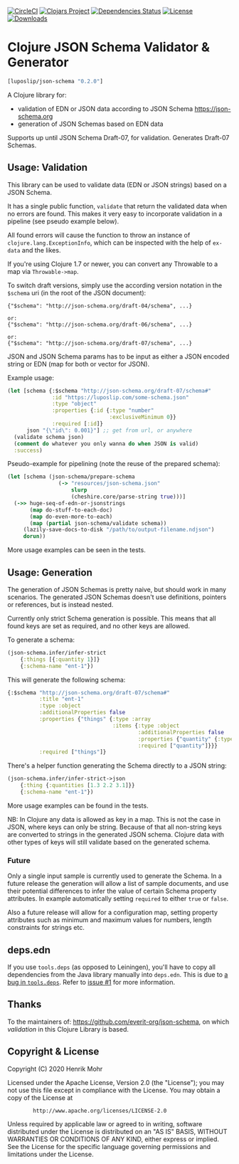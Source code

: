 [![CircleCI](https://circleci.com/gh/luposlip/json-schema/tree/master.svg?style=svg)](https://circleci.com/gh/luposlip/json-schema/tree/master) [![Clojars Project](https://img.shields.io/clojars/v/luposlip/json-schema.svg)](https://clojars.org/luposlip/json-schema) [![Dependencies Status](https://versions.deps.co/luposlip/json-schema/status.svg)](https://versions.deps.co/luposlip/json-schema) [![License](https://img.shields.io/badge/License-Apache%202.0-blue.svg)](https://opensource.org/licenses/Apache-2.0) [![Downloads](https://versions.deps.co/luposlip/json-schema/downloads.svg)](https://versions.deps.co/luposlip/json-schema)

# Clojure JSON Schema Validator & Generator

```clojure
[luposlip/json-schema "0.2.0"]
```

A Clojure library for:
- validation of EDN or JSON data according to JSON Schema https://json-schema.org
- generation of JSON Schemas based on EDN data

Supports up until JSON Schema Draft-07, for validation. Generates Draft-07 Schemas.

## Usage: Validation

This library can be used to validate data (EDN or JSON strings) based on a JSON Schema.

It has a single public function, `validate` that return the validated data when no errors are found. This makes it very easy to incorporate validation in a pipeline (see pseudo example below).

All found errors will cause the function to throw an instance of `clojure.lang.ExceptionInfo`, which can be inspected with the help of `ex-data` and the likes.

If you're using Clojure 1.7 or newer, you can convert any Throwable to a map via `Throwable->map`.

To switch draft versions, simply use the according version notation in the `$schema` uri (in the root of the JSON document):

```
{"$schema": "http://json-schema.org/draft-04/schema", ...}

or:
{"$schema": "http://json-schema.org/draft-06/schema", ...}

or:
{"$schema": "http://json-schema.org/draft-07/schema", ...}
```

JSON and JSON Schema params has to be input as either a JSON encoded string or EDN (map for both or vector for JSON).

Example usage:

```clojure
(let [schema {:$schema "http://json-schema.org/draft-07/schema#"
              :id "https://luposlip.com/some-schema.json"
              :type "object"
              :properties {:id {:type "number"
                                :exclusiveMinimum 0}}
              :required [:id]}
      json "{\"id\": 0.001}"] ;; get from url, or anywhere
  (validate schema json)
  (comment do whatever you only wanna do when JSON is valid)
  :success)
```

Pseudo-example for pipelining (note the reuse of the prepared schema):

```clojure
(let [schema (json-schema/prepare-schema
                (-> "resources/json-schema.json"
                    slurp
                    (cheshire.core/parse-string true)))]
  (->> huge-seq-of-edn-or-jsonstrings
       (map do-stuff-to-each-doc)
       (map do-even-more-to-each)
       (map (partial json-schema/validate schema))
     (lazily-save-docs-to-disk "/path/to/output-filename.ndjson")
     dorun))
```

More usage examples can be seen in the tests.

## Usage: Generation

The generation of JSON Schemas is pretty naive, but should work in many scenarios. The generated JSON Schemas doesn't use definitions, pointers or references, but is instead nested.

Currently only strict Schema generation is possible. This means that all found keys are set as required, and no other keys are allowed.

To generate a schema:

```clojure
(json-schema.infer/infer-strict
    {:things [{:quantity 1}]}
    {:schema-name "ent-1"})
```

This will generate the following schema:

```clojure
{:$schema "http://json-schema.org/draft-07/schema#"
          :title "ent-1" 
          :type :object
          :additionalProperties false
          :properties {"things" {:type :array
                                 :items {:type :object
                                         :additionalProperties false
                                         :properties {"quantity" {:type :integer}}
                                         :required ["quantity"]}}}
          :required ["things"]}
```

There's a helper function generating the Schema directly to a JSON string:

```clojure
(json-schema.infer/infer-strict->json
    {:thing {:quantities [1.3 2.2 3.1]}}
    {:schema-name "ent-1"})
```

More usage examples can be found in the tests.

NB: In Clojure any data is allowed as key in a map. This is not the case in JSON, where keys can only be string. Because of that all non-string keys are converted to strings in the generated JSON schema. Clojure data with other types of keys will still validate based on the generated schema.


### Future

Only a single input sample is currently used to generate the Schema. In a future release the generation will allow a list of sample documents, and use their potential differences to infer the value of certain Schema property attributes. In example automatically setting `required` to either `true` or `false`.

Also a future release will allow for a configuration map, setting property attributes such as minimum and maximum values for numbers, length constraints for strings etc.

## deps.edn

If you use `tools.deps` (as opposed to Leiningen), you'll have to copy all dependencies from the Java library manually into `deps.edn`. This is due to [a bug in `tools.deps`](https://dev.clojure.org/jira/browse/TDEPS-46). Refer to [issue #1](https://github.com/luposlip/json-schema/issues/1) for more information.

## Thanks

To the maintainers of: https://github.com/everit-org/json-schema, on which _validation_ in this Clojure Library is based.

## Copyright & License

Copyright (C) 2020 Henrik Mohr

Licensed under the Apache License, Version 2.0 (the "License");
you may not use this file except in compliance with the License.
You may obtain a copy of the License at

            http://www.apache.org/licenses/LICENSE-2.0
            
Unless required by applicable law or agreed to in writing, software
distributed under the License is distributed on an "AS IS" BASIS,
WITHOUT WARRANTIES OR CONDITIONS OF ANY KIND, either express or implied.
See the License for the specific language governing permissions and
limitations under the License.

